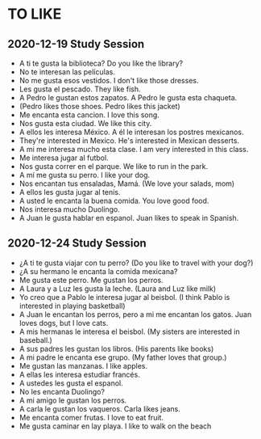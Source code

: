 # TO LIKE <br>

## 2020-12-19 Study Session 
* A ti te gusta la biblioteca?  Do you like the library?<br>
* No te interesan las películas.<br>
* No me gusta esos vestidos.  I don't like those dresses. <br>
* Les gusta el pescado.  They like fish.<br>
* A Pedro le gustan estos zapatos.  A Pedro le gusta esta chaqueta.  <br>
* (Pedro likes those shoes. Pedro likes this jacket)<br>
* Me encanta esta cancion. I love this song.<br>
* Nos gusta esta ciudad. We like this city.<br>
* A ellos les interesa México. A él le interesan los postres mexicanos.<br>
* They're interested in Mexico. He's interested in Mexican desserts.<br>
* A mi me interesa mucho esta clase.  I am very interested in this class.<br>
* Me interesa jugar al futbol.  <br>
* Nos gusta correr en el parque.  We like to run in the park.<br>
* A mí me gusta su perro. I like your dog. <br>
* Nos encantan tus ensaladas, Mamá. (We love your salads, mom)<br>
* A ellos les gusta jugar al tenis.<br>
* A usted le encanta la buena comida. You love good food.<br>
* Nos interesa mucho Duolingo. <br>
* A Juan le gusta hablar en espanol.  Juan likes to speak in Spanish.<br>

## 2020-12-24 Study Session 
* ¿A ti te gusta viajar con tu perro? (Do you like to travel with your dog?)
* ¿A su hermano le encanta la comida mexicana?
* Me gusta este perro.  Me gustan los perros.
* A Laura y a Luz les gusta la leche.  (Laura and Luz like milk) 
* Yo creo que a Pablo le interesa jugar al beisbol. (I think Pablo is interested in playing basketball)
*  A Juan le encantan los perros, pero a mi me encantan los gatos. Juan loves dogs, but I love cats.
* A mis hermanas le interesa el beisbol. (My sisters are interested in baseball.)
* A sus padres les gustan los libros. (His parents like books)
* A mi padre le encanta ese grupo.  (My father loves that group.)
* Me gustan las manzanas. I like apples. 
* A ellas les interesa estudiar francés. 
* A ustedes les gusta el espanol.
* No les encanta Duolingo?
* A mi amigo le gustan los perros.
* A carla le gustan los vaqueros.  Carla likes jeans. 
* Me encanta comer frutas.  I love to eat fruit.
* Me gusta caminar en lay playa. I like to walk on the beach




